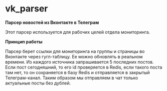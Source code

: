 # vk_parser
**Парсер новостей из Вконтакте в Телеграм**

Этот парсер используется для рабочих целей отдела мониторинга.  

**Принцип работы**

Парсер берет ссылки для мониторинга на группы и страницы во Вконтакте через гугл-таблицу. 
Ее можно обновлять в реальном времени. Из каждого источника запрашивается 5 последних постов.
Если пост сегодняшний, то его id проверяется в Redis, если такого поста там нет, то он сохраняется в базу Redis и отправляется в закрытый Телеграм-канал. 
Таким образом мы отправляем в чат только актуальные посты без дублей.
